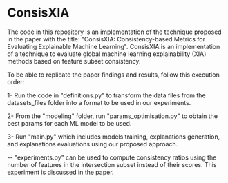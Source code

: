 # ConsisXIA
The code in this repository is an implementation of the technique proposed in the paper with the title: "ConsisXIA: Consistency-based Metrics for
Evaluating Explainable Machine Learning". ConsisXIA is an implementation of a technique to evaluate global machine learning explainability (XIA) methods based on feature subset consistency.

To be able to replicate the paper findings and results, follow this execution order:

1- Run the code in "definitions.py" to transform the data files from the datasets_files folder into a format to be used in our experiments.

2- From the "modeling" folder, run "params_optimisation.py" to obtain the best params for each ML model to be used.

3- Run "main.py" which includes models training, explanations generation, and explanations evaluations using our proposed approach.

-- "experiments.py" can be used to compute consistency ratios using the number of features in the intersection subset instead of their scores. This experiment is discussed in the paper.
